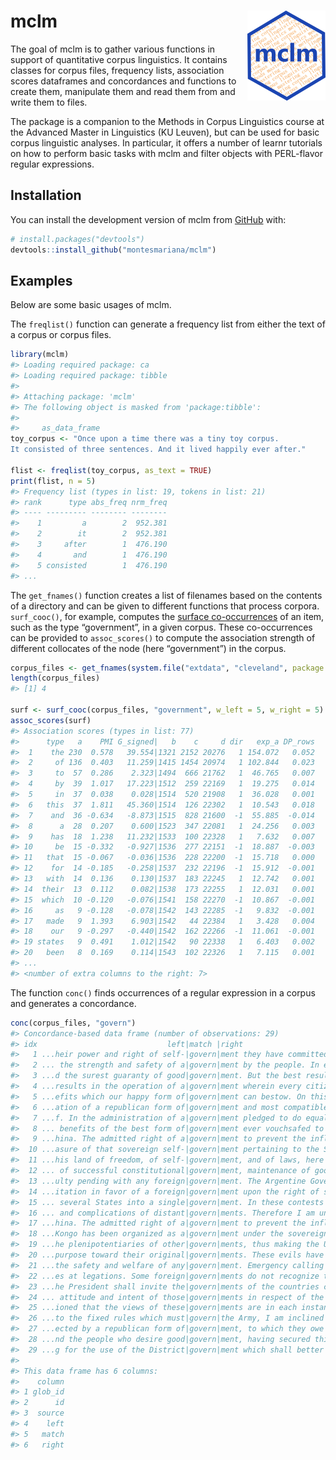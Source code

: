 
<!-- README.md is generated from README.Rmd. Please edit that file -->

# mclm <img src="man/figures/logo.png" align="right" />

<!-- badges: start -->
<!-- badges: end -->

The goal of mclm is to gather various functions in support of
quantitative corpus linguistics. It contains classes for corpus files,
frequency lists, association scores dataframes and concordances and
functions to create them, manipulate them and read them from and write
them to files.

The package is a companion to the Methods in Corpus Linguistics course
at the Advanced Master in Linguistics (KU Leuven), but can be used for
basic corpus linguistic analyses. In particular, it offers a number of
learnr tutorials on how to perform basic tasks with mclm and filter
objects with PERL-flavor regular expressions.

## Installation

You can install the development version of mclm from
[GitHub](https://github.com/) with:

``` r
# install.packages("devtools")
devtools::install_github("montesmariana/mclm")
```

## Examples

Below are some basic usages of mclm.

The `freqlist()` function can generate a frequency list from either the
text of a corpus or corpus files.

``` r
library(mclm)
#> Loading required package: ca
#> Loading required package: tibble
#> 
#> Attaching package: 'mclm'
#> The following object is masked from 'package:tibble':
#> 
#>     as_data_frame
toy_corpus <- "Once upon a time there was a tiny toy corpus.
It consisted of three sentences. And it lived happily ever after."

flist <- freqlist(toy_corpus, as_text = TRUE)
print(flist, n = 5)
#> Frequency list (types in list: 19, tokens in list: 21)
#> rank      type abs_freq nrm_freq
#> ---- --------- -------- --------
#>    1         a        2  952.381
#>    2        it        2  952.381
#>    3     after        1  476.190
#>    4       and        1  476.190
#>    5 consisted        1  476.190
#> ...
```

The `get_fnames()` function creates a list of filenames based on the
contents of a directory and can be given to different functions that
process corpora. `surf_cooc()`, for example, computes the [surface
co-occurrences](https://lexically.net/downloads/corpus_linguistics/Evert2008.pdf)
of an item, such as the type “government”, in a given corpus. These
co-occurrences can be provided to `assoc_scores()` to compute the
association strength of different collocates of the node (here
“government”) in the corpus.

``` r
corpus_files <- get_fnames(system.file("extdata", "cleveland", package = "mclm"))
length(corpus_files)
#> [1] 4

surf <- surf_cooc(corpus_files, "government", w_left = 5, w_right = 5)
assoc_scores(surf)
#> Association scores (types in list: 77)
#>      type   a    PMI G_signed|   b    c     d dir   exp_a DP_rows
#>  1    the 230  0.578   39.554|1321 2152 20276   1 154.072   0.052
#>  2     of 136  0.403   11.259|1415 1454 20974   1 102.844   0.023
#>  3     to  57  0.286    2.323|1494  666 21762   1  46.765   0.007
#>  4     by  39  1.017   17.223|1512  259 22169   1  19.275   0.014
#>  5     in  37  0.038    0.028|1514  520 21908   1  36.028   0.001
#>  6   this  37  1.811   45.360|1514  126 22302   1  10.543   0.018
#>  7    and  36 -0.634   -8.873|1515  828 21600  -1  55.885  -0.014
#>  8      a  28  0.207    0.600|1523  347 22081   1  24.256   0.003
#>  9    has  18  1.238   11.232|1533  100 22328   1   7.632   0.007
#> 10     be  15 -0.332   -0.927|1536  277 22151  -1  18.887  -0.003
#> 11   that  15 -0.067   -0.036|1536  228 22200  -1  15.718   0.000
#> 12    for  14 -0.185   -0.258|1537  232 22196  -1  15.912  -0.001
#> 13   with  14  0.136    0.130|1537  183 22245   1  12.742   0.001
#> 14  their  13  0.112    0.082|1538  173 22255   1  12.031   0.001
#> 15  which  10 -0.120   -0.076|1541  158 22270  -1  10.867  -0.001
#> 16     as   9 -0.128   -0.078|1542  143 22285  -1   9.832  -0.001
#> 17   made   9  1.393    6.903|1542   44 22384   1   3.428   0.004
#> 18    our   9 -0.297   -0.440|1542  162 22266  -1  11.061  -0.001
#> 19 states   9  0.491    1.012|1542   90 22338   1   6.403   0.002
#> 20   been   8  0.169    0.114|1543  102 22326   1   7.115   0.001
#> ...
#> <number of extra columns to the right: 7>
```

The function `conc()` finds occurrences of a regular expression in a
corpus and generates a concordance.

``` r
conc(corpus_files, "govern")
#> Concordance-based data frame (number of observations: 29)
#> idx                             left|match |right                           
#>   1 ...heir power and right of self-|govern|ment they have committed to o...
#>   2 ... the strength and safety of a|govern|ment by the people. In each s...
#>   3 ...d the surest guaranty of good|govern|ment. But the best results in...
#>   4 ...results in the operation of a|govern|ment wherein every citizen ha...
#>   5 ...efits which our happy form of|govern|ment can bestow. On this ausp...
#>   6 ...ation of a republican form of|govern|ment and most compatible with...
#>   7 ...f. In the administration of a|govern|ment pledged to do equal and ...
#>   8 ... benefits of the best form of|govern|ment ever vouchsafed to man. ...
#>   9 ...hina. The admitted right of a|govern|ment to prevent the influx of...
#>  10 ...asure of that sovereign self-|govern|ment pertaining to the States...
#>  11 ...his land of freedom, of self-|govern|ment, and of laws, here peace...
#>  12 ... of successful constitutional|govern|ment, maintenance of good fai...
#>  13 ...ulty pending with any foreign|govern|ment. The Argentine Governmen...
#>  14 ...itation in favor of a foreign|govern|ment upon the right of select...
#>  15 ... several States into a single|govern|ment. In these contests betwe...
#>  16 ... and complications of distant|govern|ments. Therefore I am unable ...
#>  17 ...hina. The admitted right of a|govern|ment to prevent the influx of...
#>  18 ...Kongo has been organized as a|govern|ment under the sovereignty of...
#>  19 ...he plenipotentiaries of other|govern|ments, thus making the United...
#>  20 ...purpose toward their original|govern|ments. These evils have had m...
#>  21 ...the safety and welfare of any|govern|ment. Emergency calling for a...
#>  22 ...es at legations. Some foreign|govern|ments do not recognize the un...
#>  23 ...he President shall invite the|govern|ments of the countries compos...
#>  24 ... attitude and intent of those|govern|ments in respect of the estab...
#>  25 ...ioned that the views of these|govern|ments are in each instance su...
#>  26 ...to the fixed rules which must|govern|the Army, I am inclined to ag...
#>  27 ...ected by a republican form of|govern|ment, to which they owe alleg...
#>  28 ...nd the people who desire good|govern|ment, having secured this sta...
#>  29 ...g for the use of the District|govern|ment which shall better secur...
#> 
#> This data frame has 6 columns:
#>    column
#> 1 glob_id
#> 2      id
#> 3  source
#> 4    left
#> 5   match
#> 6   right
```
